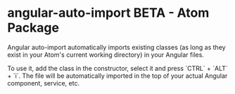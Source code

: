 # angular-auto-import BETA - Atom Package

Angular auto-import automatically imports existing classes (as long as they exist in your Atom's current working directory) in your Angular files.

To use it, add the class in the constructor, select it and press ´CTRL´ + ´ALT´ + ´i´. The file will be automatically imported in the top of your actual Angular component, service, etc.
